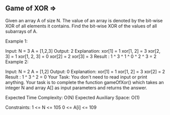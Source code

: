 Game of XOR  =>
-----------


Given an array A of size N. The value of an array is denoted by the bit-wise XOR of all elements it contains. Find the bit-wise XOR of the values of all subarrays of A.

Example 1:

Input: 
N = 3 
A = [1,2,3] 
Output: 
2
Explanation:
xor[1] = 1
xor[1, 2] = 3
xor[2, 3] = 1
xor[1, 2, 3] = 0
xor[2] = 2
xor[3] = 3
Result : 1 ^ 3 ^ 1 ^ 0 ^ 2 ^ 3 = 2
Example 2:

Input: 
N = 2
A = [1,2]
Output: 
0
Explanation:
xor[1] = 1
xor[1, 2] = 3
xor[2] = 2
Result : 1 ^ 3 ^ 2 = 0
Your Task:
You don't need to read input or print anything. Your task is to complete the function gameOfXor() which takes an integer N and array A[] as input parameters and returns the answer.

Expected Time Complexity: O(N)
Expected Auxiliary Space: O(1)

Constraints:
1 <= N <= 105
0 <= A[i] <= 109

